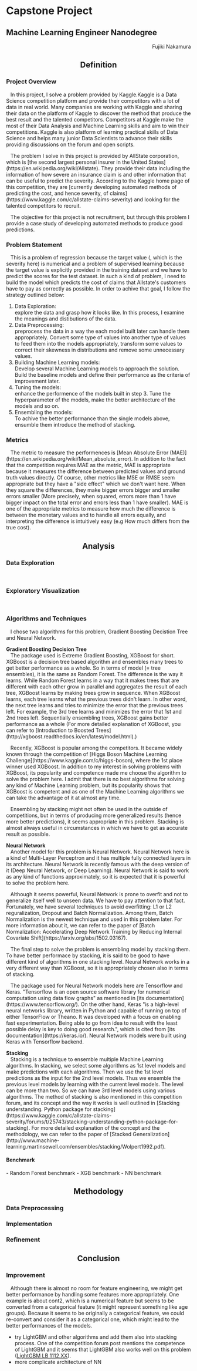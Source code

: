 <h1>Capstone Project</h1>
<h2>Machine Learning Engineer Nanodegree</h2>
<p align="right">Fujiki Nakamura</p>


<h2 align="center">Definition</h2>

<h3>Project Overview</h3>
<p>&nbsp;&nbsp;
In this project, I solve a problem provided by Kaggle.Kaggle is a Data Science competition platform and provide their competitors with a lot of data in real world. Many companies are working with Kaggle and sharing their data on the platform of Kaggle to discover the method that produce the best result and the talented competitors. Competitors at Kaggle make the most of their Data Analysis and Machine Learning skills and aim to win their competitions. Kaggle is also platform of learning practical skills of Data Science and helps many junior Data Scientists to advance their skills providing discussions on the forum and open scripts.
</p>
<p>&nbsp;&nbsp;
The problem I solve in this project is provided by AllState corporation, which is [the second largest personal insurer in the United States](https://en.wikipedia.org/wiki/Allstate). They provide their data including the information of how severe an insurance claim is and other information that can be useful to predict the severity. According to the Kaggle home page of this competition, they are [currently developing automated methods of predicting the cost, and hence severity, of claims](https://www.kaggle.com/c/allstate-claims-severity)  and looking for the talented competitors to recruit.
</p>
<p>&nbsp;&nbsp;
The objective for this project is not recruitment, but through this problem I provide a case study of developing automated methods to produce good predictions.
</p>

<h3>Problem Statement</h3>
<p>&nbsp;&nbsp;
This is a problem of regression because the target value (, which is the severity here) is numerical and a problem of supervised learning because the target value is explicitly provided in the training dataset and we have to predict the scores for the test dataset. In such a kind of problem, I need to build the model which predicts the cost of claims that Allstate's customers have to pay as correctly as possible. In order to achive that goal, I follow the strategy outlined below:

<ol type="1">
  <li>
    Data Exploration:
    </br>explore the data and grasp how it looks like. In this process, I examine the meanings and distibutions of the data.
  </li>
  <li>
    Data Preprocessing:
    </br>preprocess the data in a way the each model built later can handle them appropriately. Convert some type of values into another type of values to feed them into the models appropriately, transform some values to correct their skewness in distributions and remove some unnecessary values.
  </li>
  <li>
    Building Machine Learning models:
    </br>Develop several Machine Learning models to approach the solution. Build the baseline models and define their performance as the criteria of improvement later.
  </li>
  <li>
    Tuning the models:
    </br>enhance the performence of the models built in step 3. Tune the hyperparameter of the models, make the better architecture of the models and so on.
  </li>
  <li>
    Ensembling the models:
    </br>To achive the better performance than the single models above, ensumble them introduce the method of stacking.
  </li>
</ol>

</p>

<h3>Metrics</h3>
<p>&nbsp;&nbsp;
The metric to measure the performences is [Mean Absolute Error (MAE)](https://en.wikipedia.org/wiki/Mean_absolute_error). In addition to the fact that the competition requires MAE as the metric, MAE is appropriate because it measures the difference between predicted values and ground truth values directly. Of course, other metrics like MSE or RMSE seem appropriate but they have a "side effect" which we don't want here. When they square the differences, they make bigger errors bigger and smaller errors smaller (More precisely, when squared, errors more than 1 have bigger impact on the total error and errors less than 1 have smaller). MAE is one of the appropriate metrics to measure how much the difference is between the monetary values and to handle all errors equally, and interpreting the difference is intuitively easy (e.g How much differs from the true cost).
</p>


<h2 align="center">Analysis</h2>

<h3>Data Exploration</h3>
<p>&nbsp;&nbsp;

</p>

<h3>Exploratory Visualization</h3>
<p>&nbsp;&nbsp;

</p>

<h3>Algorithms and Techniques</h3>
<p>&nbsp;&nbsp;
I chose two algorithms for this problem, Gradient Boosting Decistion Tree and Neural Network.
</p>

<p>
<b>Gradient Boosting Decision Tree</b>
<br>&nbsp;&nbsp;
The package used is Extreme Gradient Boosting, XGBoost for short. XGBoost is a decision tree based algorithm and ensembles many trees to get better performance as a whole. So in terms of model (= tree ensembles), it is the same as Random Forest. The difference is the way it learns. While Random Forest learns in a way that it makes trees that are different with each other grow in parallel and aggregates the result of each tree, XGBoost learns by making trees grow in sequence. When XGBoost learns, each tree learns what the previous trees didn't learn. In other word, the next tree learns and tries to minimize the error that the previous trees left. For example, the 3rd tree learns and minimizes the error that 1st and 2nd trees left. Sequentially ensembling trees, XGBoost gains better performance as a whole (For more detailed explanation of XGBoost, you can refer to [Introduction to Boosted Trees](http://xgboost.readthedocs.io/en/latest/model.html).)
</p>
<p>&nbsp;&nbsp;
Recently, XGBoost is popular among the competitors. It became widely known through the competition of [Higgs Boson Machine Learning Challenge](https://www.kaggle.com/c/higgs-boson), where the 1st place winner used XGBoost. In addition to my interest in solving problems with XGBoost, its popularity and competence made me choose the algorithm to solve the problem here. I admit that there is no best algorithms for solving any kind of Machine Learning problem, but its popularity shows that XGBoost is competent and as one of the Machine Learning algorithms we can take the advantage of it at almost any time.
</p>
<p>&nbsp;&nbsp;
Ensembling by stacking might not often be used in the outside of competitions, but in terms of producing more generalized results (hence more better predictions), it seems appropriate in this problem. Stacking is almost always useful in circumstances in which we have to get as accurate result as possible.
</p>

<p>
<b>Neural Network</b>
<br>&nbsp;&nbsp;
Another model for this problem is Neural Network. Neural Network here is a kind of Multi-Layer Perceptron and it has multiple fully connected layers in its architecture. Neural Network is recently famous with the deep version of it (Deep Neural Network, or Deep Learning). Neural Network is said to work as any kind of functions approximately, so it is expected that it is powerful to solve the problem here.
</p>
<p>&nbsp;&nbsp;
Although it seems powerful, Neural Network is prone to overfit and not to generalize itself well to unseen data. We have to pay attention to that fact. Fortunately, we have several techniques to avoid overfitting: L1 or L2 reguralization, Dropout and Batch Normalization. Among them, Batch Normalization is the newest technique and used in this problem later. For more information about it, we can refer to the paper of [Batch Normalization: Accelerating Deep Network Training by Reducing Internal Covariate Shift](https://arxiv.org/abs/1502.03167).
</p>
<p>&nbsp;&nbsp;
The final step to solve the problem is ensembling model by stacking them. To have better performace by stacking, it is said to be good to have different kind of algorithms in one stacking level. Neural Network works in a very different way than XGBoost, so it is appropriately chosen also in terms of stacking.
</p>
<p>&nbsp;&nbsp;
The package used for Neural Network models here are Tensorflow and Keras. "Tensorflow is an open source software library for numerical computation using data flow graphs" as mentioned in [its documentation](https://www.tensorflow.org/). On the other hand, Keras "is a high-level neural networks library, written in Python and capable of running on top of either TensorFlow or Theano. It was developed with a focus on enabling fast experimentation. Being able to go from idea to result with the least possible delay is key to doing good research.", which is cited from [its documentation](https://keras.io/). Neural Network models were built using Keras with Tensorflow backend.
</p>

<p><b>Stacking</b>
<br>&nbsp;&nbsp;
Stacking is a technique to ensemble multiple Machine Learning algorithms. In stacking, we select some algorithms as 1st level models and make predictions with each algorithms. Then we use the 1st level predictions as the input for the 2nd level models. Thus we ensemble the previous level models by learning with the current level models. The level can be more than two. So we can have 3rd level models using various algorithms. The method of stacking is also mentioned in this competition forum, and its concept and the way it works is well outlined in [Stacking understanding. Python package for stacking](https://www.kaggle.com/c/allstate-claims-severity/forums/t/25743/stacking-understanding-python-package-for-stacking). For more detailed explanation of the concept and the methodology, we can refer to the paper of [Stacked Generalization](http://www.machine-learning.martinsewell.com/ensembles/stacking/Wolpert1992.pdf).
</p>

<h4>Benchmark</h4>
- Random Forest benchmark
- XGB benchmark
- NN benchmark


<h2 align="center">Methodology</h2>
<h3>Data Preprocessing</h3>

<h3>Implementation</h3>

<h3>Refinement</h3>


<h2 align="center">Conclusion</h2>

<h3>Improvement</h3>
<p>&nbsp;&nbsp;
Although there is almost no room for feature engineering, we might get better performance by handling some features more appropriately. One example is about cont2, which is a numerical feature but seems to be converted from a categorical feature (it might represent something like age groups). Because it seems to be originally a categorical feature, we could re-convert and consider it as a categorical one, which might lead to the better performances of the models.

- try LightGBM and other algorithms and add them also into stacking process. One of the competition forum post mentions the competence of LightGBM and it seems that LightGBM also works well on this problem ([LightGBM LB 1112.XX](https://www.kaggle.com/c/allstate-claims-severity/forums/t/25268/lightgbm-lb-1112-xx)).
- more complicate architecture of NN
